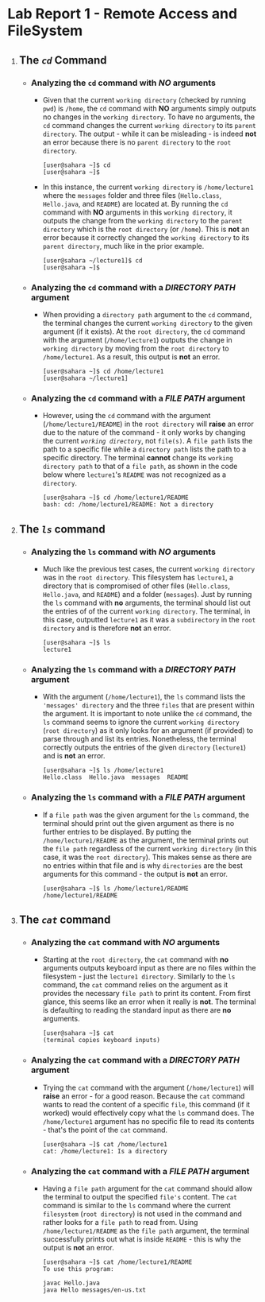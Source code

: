 # Lab Report 1 - Remote Access and FileSystem

1. ## The *`cd`* Command
   
   - ### Analyzing the `cd` command with ***NO*** arguments
     
     - Given that the current `working directory` (checked by running `pwd`) is `/home`, the `cd` command with **NO** arguments simply outputs no changes in the `working directory`. To have no arguments, the `cd` command              changes the current `working directory` to its `parent directory`. The output - while it can be misleading - is indeed **not** an error because there is no `parent directory` to the `root directory`. 
       
       ```
       [user@sahara ~]$ cd
       [user@sahara ~]$
       ```
       
     - In this instance, the current `working directory` is `/home/lecture1` where the `messages` folder and three files (`Hello.class`, `Hello.java`, and `README`) are located at. By running the `cd` command with **NO**              arguments in this `working directory`, it outputs the change from the `working directory` to the `parent directory` which is the `root directory` (or `/home`). This is **not** an error because it correctly changed the          `working directory` to its `parent directory`, much like in the prior example.

       ```
       [user@sahara ~/lecture1]$ cd
       [user@sahara ~]$
       ```
 
       
   - ### Analyzing the `cd` command with a ***DIRECTORY PATH*** argument
     
     - When providing a `directory path` argument to the `cd` command, the terminal changes the current `working directory` to the given argument (if it exists). At the `root directory`, the `cd` command with the argument             (`/home/lecture1`) outputs the change in `working directory` by moving from the `root directory` to `/home/lecture1`. As a result, this output is **not** an error. 
       
       ```
       [user@sahara ~]$ cd /home/lecture1
       [user@sahara ~/lecture1]
       ```
       
   - ### Analyzing the `cd` command with a ***FILE PATH*** argument
     
     - However, using the `cd` command with the argument (`/home/lecture1/README`) in the `root directory` will **raise** an error due to the nature of the command - it only works by changing the current *`working directory`*,        not `file(s)`. A `file path` lists the path to a specific file while a `directory path` lists the path to a specific directory. The terminal **cannot** change its `working directory path` to that of a `file path`, as           shown in the code below where `lecture1`'s `README` was not recognized as a `directory`. 
       
       ```
       [user@sahara ~]$ cd /home/lecture1/README
       bash: cd: /home/lecture1/README: Not a directory
       ```
       
1. ## The *`ls`* command
   
   - ### Analyzing the `ls` command with ***NO*** arguments
     
     - Much like the previous test cases, the current `working directory` was in the `root directory`. This filesystem has `lecture1`, a directory that is compromised of other files (`Hello.class`, `Hello.java`, and `README`)         and a folder (`messages`). Just by running the `ls` command with **no** arguments, the terminal should list out the entries of of the current `working directory`. The terminal, in this case, outputted `lecture1` as it          was a `subdirectory` in the `root directory` and is therefore **not** an error.

       ```
       [user@sahara ~]$ ls
       lecture1
       ```
       
   - ### Analyzing the `ls` command with a ***DIRECTORY PATH*** argument
     
     - With the argument (`/home/lecture1`), the `ls` command lists the `'messages' directory` and the three `files` that are present within the argument. It is important to note unlike the `cd` command, the `ls` command seems        to ignore the current `working directory` (`root directory`) as it only looks for an argument (if provided) to parse through and list its entries. Nonetheless, the terminal correctly outputs the entries of the                  given `directory` (`lecture1`) and is **not** an error.
       
       ```
       [user@sahara ~]$ ls /home/lecture1
       Hello.class  Hello.java  messages  README
       ```
       
   - ### Analyzing the `ls` command with a ***FILE PATH*** argument
     
     - If a `file path` was the given argument for the `ls` command, the terminal should print out the given argument as there is no further entries to be displayed. By putting the `/home/lecture1/README` as the                       argument, the terminal prints out the `file path` regardless of the current `working directory` (in this case, it was the `root directory`). This makes sense as there are no entries within that file and is why                  `directories` are the best arguments for this command - the output is **not** an error.
       
       ```
       [user@sahara ~]$ ls /home/lecture1/README
       /home/lecture1/README
       ```
       
5. ## The *`cat`* command
   
   - ### Analyzing the `cat` command with ***NO*** arguments
     
     -  Starting at the `root directory`, the `cat` command with **no** arguments outputs keyboard input as there are no files within the filesystem - just the `lecture1 directory`.  Similarly to the `ls` command, the `cat`            command relies on the argument as it provides the necessary `file path` to print its content. From first glance, this seems like an error when it really is **not**. The terminal is defaulting to reading the standard         input as there are **no** arguments.

        ```
        [user@sahara ~]$ cat
        (terminal copies keyboard inputs)
        ```
       
   - ### Analyzing the `cat` command with a ***DIRECTORY PATH*** argument
     
     - Trying the `cat` command with the argument (`/home/lecture1`) will **raise** an error - for a good reason. Because the `cat` command wants to read the content of a specific `file`, this command (if it worked) would effectively copy what the `ls` command does. The `/home/lecture1` argument has no specific file to read its contents - that's the point of the `cat` command.
       
       ```
       [user@sahara ~]$ cat /home/lecture1
       cat: /home/lecture1: Is a directory
       ```
   
   - ### Analyzing the `cat` command with a ***FILE PATH*** argument
     
     - Having a `file path` argument for the `cat` command should allow the terminal to output the specified `file's` content. The `cat` command is similar to the `ls` command where the current `filesystem` (`root directory`) is not used in the command and rather looks for a `file path` to read from. Using `/home/lecture1/README` as the `file path` argument, the terminal successfully prints out what is inside `README` - this is why the output is **not** an error. 
       
       ```
       [user@sahara ~]$ cat /home/lecture1/README
       To use this program:

       javac Hello.java
       java Hello messages/en-us.txt
       ```
  
